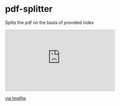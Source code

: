 # pdf-splitter
Splits the pdf on the basis of provided index



<div style="width:360px;max-width:100%;"><div style="height:0;padding-bottom:56.39%;position:relative;"><iframe width="360" height="203" style="position:absolute;top:0;left:0;width:100%;height:100%;" frameBorder="0" src="https://imgflip.com/embed/4a15yb"></iframe></div><p><a href="https://imgflip.com/gif/4a15yb">via Imgflip</a></p></div>
